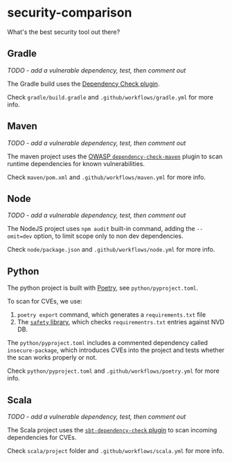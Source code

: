 # security-comparison
What's the best security tool out there?

## Gradle
*TODO - add a vulnerable dependency, test, then comment out*

The Gradle build uses the [Dependency Check plugin](https://jeremylong.github.io/DependencyCheck/dependency-check-gradle/index.html).

Check `gradle/build.gradle` and `.github/workflows/gradle.yml` for more info.

## Maven
*TODO - add a vulnerable dependency, test, then comment out*

The maven project uses the [OWASP `dependency-check-maven`](https://jeremylong.github.io/DependencyCheck/dependency-check-maven/) plugin to scan runtime dependencies for known vulnerabilities.

Check `maven/pom.xml` and `.github/workflows/maven.yml` for more info.

## Node
*TODO - add a vulnerable dependency, test, then comment out*

The NodeJS project uses `npm audit` built-in command, adding the `--omit=dev` option, to limit scope only to non dev dependencies.

Check `node/package.json` and `.github/workflows/node.yml` for more info.


## Python
The python project is built with [Poetry](https://python-poetry.org/), see `python/pyproject.toml`.

To scan for CVEs, we use:
1. `poetry export` command, which generates a `requirements.txt` file
2. The [`safety` library](https://pyup.io/safety/), which checks `requirementrs.txt` entries against NVD DB.

The `python/pyproject.toml` includes a commented dependency called `insecure-package`, which introduces CVEs into the project and tests whether the scan works properly or not.

Check `python/pyproject.toml` and `.github/workflows/poetry.yml` for more info.

## Scala
*TODO - add a vulnerable dependency, test, then comment out*

The Scala project uses the [`sbt-dependency-check` plugin](https://github.com/albuch/sbt-dependency-check) to scan incoming dependencies for CVEs.

Check `scala/project` folder and `.github/workflows/scala.yml` for more info.
